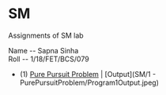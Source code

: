 # SM
Assignments of SM lab

Name -- Sapna Sinha <br />
Roll -- 1/18/FET/BCS/079 <br />

- (1) [Pure Pursuit Problem](1-PurePursuitProblem/PurePursuitProblem.cpp) | [Output](SM/1 - PurePursuitProblem/Program1Output.jpeg)


